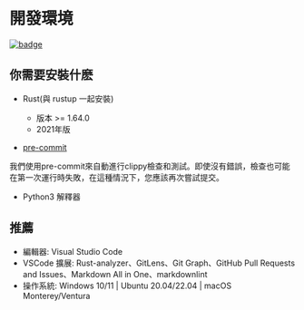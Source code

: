 # 開發環境

[![badge](https://img.shields.io/endpoint.svg?url=https%3A%2F%2Fgezf7g7pd5.execute-api.ap-northeast-1.amazonaws.com%2Fdefault%2Fsource_up_to_date%3Fowner%3Derg-lang%26repos%3Derg%26ref%3Dmain%26path%3Ddoc/EN/dev_guide/env.md%26commit_hash%3D14b0c449efc9e9da3e10a09c912a960ecfaf1c9d)](https://gezf7g7pd5.execute-api.ap-northeast-1.amazonaws.com/default/source_up_to_date?owner=erg-lang&repos=erg&ref=main&path=doc/EN/dev_guide/env.md&commit_hash=14b0c449efc9e9da3e10a09c912a960ecfaf1c9d)

## 你需要安裝什麽

* Rust(與 rustup 一起安裝)

    * 版本 >= 1.64.0
    * 2021年版

* [pre-commit](https://pre-commit.com/)

我們使用pre-commit來自動進行clippy檢查和測試。即使沒有錯誤，檢查也可能在第一次運行時失敗，在這種情況下，您應該再次嘗試提交。

* Python3 解釋器

## 推薦

* 編輯器: Visual Studio Code
* VSCode 擴展: Rust-analyzer、GitLens、Git Graph、GitHub Pull Requests and Issues、Markdown All in One、markdownlint
* 操作系統: Windows 10/11 | Ubuntu 20.04/22.04 | macOS Monterey/Ventura
